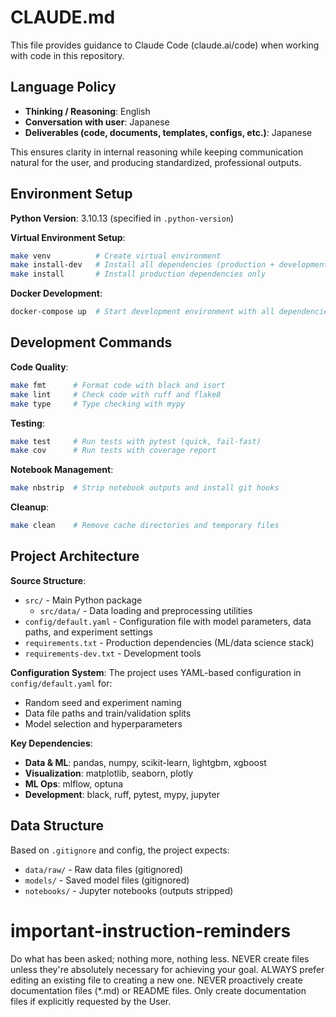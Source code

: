 # CLAUDE.md

This file provides guidance to Claude Code (claude.ai/code) when working with code in this repository.

## Language Policy
- **Thinking / Reasoning**: English
- **Conversation with user**: Japanese
- **Deliverables (code, documents, templates, configs, etc.)**: Japanese

This ensures clarity in internal reasoning while keeping communication natural for the user, and producing standardized, professional outputs.

## Environment Setup

**Python Version**: 3.10.13 (specified in `.python-version`)

**Virtual Environment Setup**:
```bash
make venv          # Create virtual environment
make install-dev   # Install all dependencies (production + development)
make install       # Install production dependencies only
```

**Docker Development**:
```bash
docker-compose up  # Start development environment with all dependencies
```

## Development Commands

**Code Quality**:
```bash
make fmt      # Format code with black and isort
make lint     # Check code with ruff and flake8
make type     # Type checking with mypy
```

**Testing**:
```bash
make test     # Run tests with pytest (quick, fail-fast)
make cov      # Run tests with coverage report
```

**Notebook Management**:
```bash
make nbstrip  # Strip notebook outputs and install git hooks
```

**Cleanup**:
```bash
make clean    # Remove cache directories and temporary files
```

## Project Architecture

**Source Structure**:
- `src/` - Main Python package
  - `src/data/` - Data loading and preprocessing utilities
- `config/default.yaml` - Configuration file with model parameters, data paths, and experiment settings
- `requirements.txt` - Production dependencies (ML/data science stack)
- `requirements-dev.txt` - Development tools

**Configuration System**:
The project uses YAML-based configuration in `config/default.yaml` for:
- Random seed and experiment naming
- Data file paths and train/validation splits
- Model selection and hyperparameters

**Key Dependencies**:
- **Data & ML**: pandas, numpy, scikit-learn, lightgbm, xgboost
- **Visualization**: matplotlib, seaborn, plotly
- **ML Ops**: mlflow, optuna
- **Development**: black, ruff, pytest, mypy, jupyter

## Data Structure
Based on `.gitignore` and config, the project expects:
- `data/raw/` - Raw data files (gitignored)
- `models/` - Saved model files (gitignored)
- `notebooks/` - Jupyter notebooks (outputs stripped)

# important-instruction-reminders
Do what has been asked; nothing more, nothing less.
NEVER create files unless they're absolutely necessary for achieving your goal.
ALWAYS prefer editing an existing file to creating a new one.
NEVER proactively create documentation files (*.md) or README files. Only create documentation files if explicitly requested by the User.  
